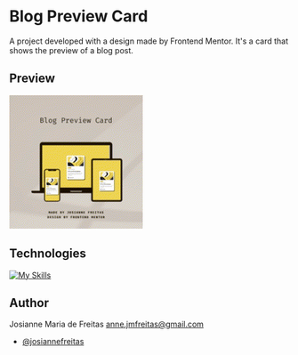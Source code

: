 # Blog Preview Card

A project developed with a design made by Frontend Mentor. It's a card that shows the preview of a blog post.


## Preview

![preview](./.github/preview.gif)


## Technologies

[![My Skills](https://skillicons.dev/icons?i=git,github,vscode,figma,react,javascript,typescript,tailwind,vite)](https://skillicons.dev)

## Author

Josianne Maria de Freitas
anne.jmfreitas@gmail.com
- [@josiannefreitas](https://www.github.com/josiannefreitas)